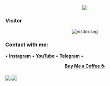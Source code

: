 <p align="center">
<a href="https://ditzzsenpai.wtf"><img align="center" src="https://github-cardname.caliph.my.id/api?name=Ditzzy&description=Hi,%20i%27m%20Ditzzy%20and%20i%27m%20just%20a%20newbie%20programmer%20Nice%20to%20meet%20you%20%F0%9F%91%8B&image=https://avatars.githubusercontent.com/wffzy&usqp=CAU&backgroundColor=%23ecf0f1&instagram=@zyfn.dev&github=Wffzy&pattern=ticTacToe&colorPattern=%23eaeaea&site=ditzzsenpai.wtf"/></a>
</p>

 
 
<h3 align="left">Visitor</h3>
<p align="center">
<img src="https://count.caliphdev.my.id/get/@wffzy?theme=rule34" alt="visitor.svg">
</p>

<p align="center">
  <h3 align="left">Contact with me:</h3>
  • <a href="//instagram.com/wffzy"><strong>Instagram</strong></a> •
  <a href="//youtube.com/@zavyer"><strong>YouTube</strong></a> •
  <a href="//t.me/zeccto"><strong>Telegram</strong></a> •
</p>
<p align="center">
<a href="//trakteer.id/zeezxc/tip"><strong>Buy Me a Coffee ☕</strong></a>
</p>

<a href="https://github.com/wffzy">
  <img align="center" src="https://github-readme-stats.vercel.app/api?username=wffzy&count_private=true&show_icons=true&theme=chartreuse-dark" />
</a>
<a href="https://github.com/wffzy">
  <img align="center" src="https://github-readme-stats.vercel.app/api/top-langs/?username=wffzy&layout=compact&theme=chartreuse-dark&langs_count=8" />
</a>
